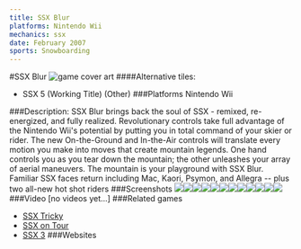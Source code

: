```yaml
---
title: SSX Blur
platforms: Nintendo Wii
mechanics: ssx
date: February 2007
sports: Snowboarding
---
```

#SSX Blur
![game cover art](//images.igdb.com/igdb/image/upload/t_cover_big/o4qfckad1hp5do13zzad.jpg "Logo Title Text 1")
####Alternative tiles:
* SSX 5 (Working Title) (Other)
###Platforms
Nintendo Wii

###Description:
SSX Blur brings back the soul of SSX - remixed, re-energized, and fully realized. Revolutionary controls take full advantage of the Nintendo Wii's potential by putting you in total command of your skier or rider. The new On-the-Ground and In-the-Air controls will translate every motion you make into moves that create mountain legends. One hand controls you as you tear down the mountain; the other unleashes your array of aerial maneuvers. The mountain is your playground with SSX Blur. Familiar SSX faces return including Mac, Kaori, Psymon, and Allegra -- plus two all-new hot shot riders
###Screenshots
<a target="_blank" rel="noopener noreferrer" href="//images.igdb.com/igdb/image/upload/t_cover_big/t1me40brzcdvazokyavp.jpg"><img src="//images.igdb.com/igdb/image/upload/t_thumb/t1me40brzcdvazokyavp.jpg"/></a><a target="_blank" rel="noopener noreferrer" href="//images.igdb.com/igdb/image/upload/t_cover_big/dpqum4djty2selab4sse.jpg"><img src="//images.igdb.com/igdb/image/upload/t_thumb/dpqum4djty2selab4sse.jpg"/></a><a target="_blank" rel="noopener noreferrer" href="//images.igdb.com/igdb/image/upload/t_cover_big/my0hjh7pnt8ddimrobje.jpg"><img src="//images.igdb.com/igdb/image/upload/t_thumb/my0hjh7pnt8ddimrobje.jpg"/></a><a target="_blank" rel="noopener noreferrer" href="//images.igdb.com/igdb/image/upload/t_cover_big/dxj0vhngjh6o9xu6vid3.jpg"><img src="//images.igdb.com/igdb/image/upload/t_thumb/dxj0vhngjh6o9xu6vid3.jpg"/></a><a target="_blank" rel="noopener noreferrer" href="//images.igdb.com/igdb/image/upload/t_cover_big/adlfzniimic8st5si3ji.jpg"><img src="//images.igdb.com/igdb/image/upload/t_thumb/adlfzniimic8st5si3ji.jpg"/></a><a target="_blank" rel="noopener noreferrer" href="//images.igdb.com/igdb/image/upload/t_cover_big/hotplhrlruwsiveoii0c.jpg"><img src="//images.igdb.com/igdb/image/upload/t_thumb/hotplhrlruwsiveoii0c.jpg"/></a><a target="_blank" rel="noopener noreferrer" href="//images.igdb.com/igdb/image/upload/t_cover_big/khneyyoha9umdwztar5a.jpg"><img src="//images.igdb.com/igdb/image/upload/t_thumb/khneyyoha9umdwztar5a.jpg"/></a><a target="_blank" rel="noopener noreferrer" href="//images.igdb.com/igdb/image/upload/t_cover_big/ywggbnze2ghwelzytpsv.jpg"><img src="//images.igdb.com/igdb/image/upload/t_thumb/ywggbnze2ghwelzytpsv.jpg"/></a><a target="_blank" rel="noopener noreferrer" href="//images.igdb.com/igdb/image/upload/t_cover_big/cigr4200kc6qni7ndda0.jpg"><img src="//images.igdb.com/igdb/image/upload/t_thumb/cigr4200kc6qni7ndda0.jpg"/></a><a target="_blank" rel="noopener noreferrer" href="//images.igdb.com/igdb/image/upload/t_cover_big/jtiybsmht2px847ohwfp.jpg"><img src="//images.igdb.com/igdb/image/upload/t_thumb/jtiybsmht2px847ohwfp.jpg"/></a><a target="_blank" rel="noopener noreferrer" href="//images.igdb.com/igdb/image/upload/t_cover_big/wlmlpyjavyqo9gojy2ni.jpg"><img src="//images.igdb.com/igdb/image/upload/t_thumb/wlmlpyjavyqo9gojy2ni.jpg"/></a><a target="_blank" rel="noopener noreferrer" href="//images.igdb.com/igdb/image/upload/t_cover_big/eqixyxe3qxwncu2o9t0t.jpg"><img src="//images.igdb.com/igdb/image/upload/t_thumb/eqixyxe3qxwncu2o9t0t.jpg"/></a>
###Video
[no videos yet...]
###Related games
* [SSX Tricky](/games/ssx-tricky-4176/)
* [SSX on Tour](/games/ssx-on-tour-4177/)
* [SSX 3](/games/ssx-3-4174/)
###Websites

